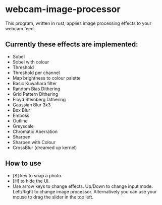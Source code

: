 # webcam-image-processor
This program, written in rust, applies image processing effects to your webcam feed.

## Currently these effects are implemented:
- Sobel
- Sobel with colour
- Threshold
- Threshold per channel
- Map brightness to colour palette
- Basic Kuwahara filter
- Random Bias Dithering
- Grid Pattern Dithering
- Floyd Steinberg Dithering
- Gaussian Blur 3x3
- Box Blur
- Emboss
- Outline
- Greyscale
- Chromatic Aberration
- Sharpen
- Sharpen with Colour
- CrossBlur (dreamed up kernel)

## How to use
- [S] key to snap a photo. 
- [H] to hide the UI.
- Use arrow keys to change effects. Up/Down to change input mode. Left/Right to change image processor. Alternatively you can use your mouse to drag the slider in the top left.

